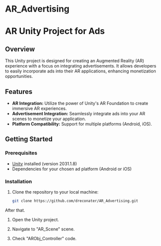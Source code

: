 # AR_Advertising

# AR Unity Project for Ads

## Overview
This Unity project is designed for creating an Augmented Reality (AR) experience with a focus on integrating advertisements. It allows developers to easily incorporate ads into their AR applications, enhancing monetization opportunities.

## Features
- **AR Integration:** Utilize the power of Unity's AR Foundation to create immersive AR experiences.
- **Advertisement Integration:** Seamlessly integrate ads into your AR scenes to monetize your application.
- **Platform Compatibility:** Support for multiple platforms (Android, iOS).

## Getting Started
### Prerequisites
- [Unity](https://unity.com/) installed (version 2031.1.8)
- Dependencies for your chosen ad platform (Android or iOS)

### Installation
1. Clone the repository to your local machine:
   ```bash
   git clone https://github.com/dreconater/AR_Advertising.git

After that.

1) Open the Unity project.

2) Navigate to "AR_Scene" scene.

3) Check "ARObj_Controller" code.
